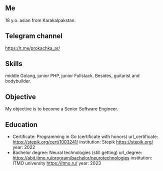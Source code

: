 ## Me
18 y.o. asian from Karakalpakstan.

## Telegram channel
https://t.me/prokachka_ar/

## Skills
middle Golang, junior PHP, junior Fullstack. Besides, guitarist and bodybuilder.

## Objective
My objective is to become a Senior Software Engineer.

## Education
  - Certificate: Programming in Go (certificate with honors)
    url_certificate: https://stepik.org/cert/1003241/
    institution: Stepik https://stepik.org/
    year: 2022
  - Bachelor degree: Neural technologies (still getting)
    url_degree: https://abit.itmo.ru/program/bachelor/neurotechnologies
    institution: ITMO university https://itmo.ru/
    year: 2023
